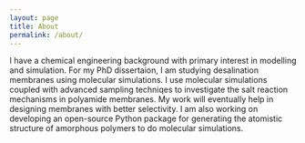 ```yaml
---
layout: page
title: About
permalink: /about/
---
```


I have a chemical engineering background with primary interest in modelling and simulation. For my PhD dissertaion, I am studying desalination membranes using molecular simulations. I use molecular simulations coupled with advanced sampling techniqes to investigate the salt reaction mechanisms in polyamide membranes. My work will eventually help in designing membranes with better selectivity. I am also working on developing an open-source Python package for generating the atomistic structure of amorphous polymers to do molecular simulations. 



